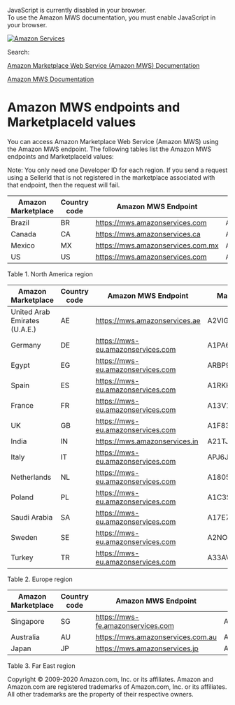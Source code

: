 <div id="MWSDX_noscript">

JavaScript is currently disabled in your browser.  
To use the Amazon MWS documentation, you must enable JavaScript in your
browser.

</div>

<div id="MWSDX_divtop">

[![Amazon
Services](https://images-na.ssl-images-amazon.com/images/G/08/mwsportal/fr_FR/amazonservices.gif "Amazon Services")](http://services.amazon.fr)

<div id="MWSDX_search">

<span id="MWSDX_searchlbl">Search:</span>

</div>

  
<span id="MWSDX_titlebar">[Amazon Marketplace Web Service (Amazon MWS)
Documentation](https://developer.amazonservices.fr/gp/mws/docs.html)</span>

</div>

<div id="MWSDX_divbottom">

<div id="MWSDX_divleft">

<div id="MWSDX_toc">

</div>

</div>

<div id="MWSDX_divright">

<div id="MWSDX_content">

<span id="MWSDX_breadcrumbs">[Amazon MWS
Documentation](https://developer.amazonservices.fr/gp/mws/docs.html)</span>

<div id="DG_Endpoints" class="nested0">

# <span class="ph">Amazon MWS</span> endpoints and MarketplaceId values

<div class="body">

<div class="section">

You can access <span class="ph">Amazon Marketplace Web Service (Amazon
MWS)</span> using the <span class="ph">Amazon MWS</span> endpoint. The
following tables list the <span class="ph">Amazon MWS</span> endpoints
and <span class="keyword parmname">MarketplaceId</span> values:

<div class="note note">

<span class="notetitle">Note:</span> You only need one Developer ID for
each region. If you send a request using a <span
class="keyword parmname">SellerId</span> that is not registered in the
marketplace associated with that endpoint, then the request will fail.

</div>

<div class="tablenoborder">

| Amazon Marketplace | Country code | <span class="ph">Amazon MWS</span> Endpoint                                             | MarketplaceId                                                        |
|--------------------|--------------|-----------------------------------------------------------------------------------------|----------------------------------------------------------------------|
| Brazil             | BR           | <span id="DG_Endpoints__d2032e1165" class="ph">https://mws.amazonservices.com</span>    | <span id="DG_Endpoints__d2032e1169" class="ph">A2Q3Y263D00KWC</span> |
| Canada             | CA           | <span id="DG_Endpoints__d2032e1182" class="ph">https://mws.amazonservices.ca</span>     | <span id="DG_Endpoints__d2032e1186" class="ph">A2EUQ1WTGCTBG2</span> |
| Mexico             | MX           | <span id="DG_Endpoints__d2032e1199" class="ph">https://mws.amazonservices.com.mx</span> | <span id="DG_Endpoints__d2032e1203" class="ph">A1AM78C64UM0Y8</span> |
| US                 | US           | <span id="DG_Endpoints__d2032e1216" class="ph">https://mws.amazonservices.com</span>    | <span id="DG_Endpoints__d2032e1220" class="ph">ATVPDKIKX0DER</span>  |

<span class="tablecap">Table 1. North America region</span>

</div>

<div class="tablenoborder">

| Amazon Marketplace            | Country code | <span class="ph">Amazon MWS</span> Endpoint                                             | MarketplaceId                                                        |
|-------------------------------|--------------|-----------------------------------------------------------------------------------------|----------------------------------------------------------------------|
| United Arab Emirates (U.A.E.) | AE           | <span id="DG_Endpoints__d2032e1273" class="ph">https://mws.amazonservices.ae</span>     | <span id="DG_Endpoints__d2032e1277" class="ph">A2VIGQ35RCS4UG</span> |
| Germany                       | DE           | <span id="DG_Endpoints__d2032e1290" class="ph">https://mws-eu.amazonservices.com</span> | <span id="DG_Endpoints__d2032e1294" class="ph">A1PA6795UKMFR9</span> |
| Egypt                         | EG           | <span id="DG_Endpoints__d2032e1307" class="ph">https://mws-eu.amazonservices.com</span> | <span id="DG_Endpoints__d2032e1311" class="ph">ARBP9OOSHTCHU</span>  |
| Spain                         | ES           | <span id="DG_Endpoints__d2032e1324" class="ph">https://mws-eu.amazonservices.com</span> | <span id="DG_Endpoints__d2032e1328" class="ph">A1RKKUPIHCS9HS</span> |
| France                        | FR           | <span id="DG_Endpoints__d2032e1341" class="ph">https://mws-eu.amazonservices.com</span> | <span id="DG_Endpoints__d2032e1345" class="ph">A13V1IB3VIYZZH</span> |
| UK                            | GB           | <span id="DG_Endpoints__d2032e1359" class="ph">https://mws-eu.amazonservices.com</span> | <span id="DG_Endpoints__d2032e1363" class="ph">A1F83G8C2ARO7P</span> |
| India                         | IN           | <span id="DG_Endpoints__d2032e1376" class="ph">https://mws.amazonservices.in</span>     | <span id="DG_Endpoints__d2032e1380" class="ph">A21TJRUUN4KGV</span>  |
| Italy                         | IT           | <span id="DG_Endpoints__d2032e1393" class="ph">https://mws-eu.amazonservices.com</span> | <span id="DG_Endpoints__d2032e1397" class="ph">APJ6JRA9NG5V4</span>  |
| Netherlands                   | NL           | <span id="DG_Endpoints__d2032e1410" class="ph">https://mws-eu.amazonservices.com</span> | <span id="DG_Endpoints__d2032e1414" class="ph">A1805IZSGTT6HS</span> |
| Poland                        | PL           | <span class="ph">https://mws-eu.amazonservices.com</span>                               | <span class="ph">A1C3SOZRARQ6R3</span>                               |
| Saudi Arabia                  | SA           | <span id="DG_Endpoints__d2032e1447" class="ph">https://mws-eu.amazonservices.com</span> | <span id="DG_Endpoints__d2032e1451" class="ph">A17E79C6D8DWNP</span> |
| Sweden                        | SE           | https://mws-eu.amazonservices.com                                                       | A2NODRKZP88ZB9                                                       |
| Turkey                        | TR           | <span id="DG_Endpoints__d2032e1479" class="ph">https://mws-eu.amazonservices.com</span> | <span id="DG_Endpoints__d2032e1483" class="ph">A33AVAJ2PDY3EV</span> |

<span class="tablecap">Table 2. Europe region</span>

</div>

<div class="tablenoborder">

| Amazon Marketplace | Country code | <span class="ph">Amazon MWS</span> Endpoint                                             | MarketplaceId                                                        |
|--------------------|--------------|-----------------------------------------------------------------------------------------|----------------------------------------------------------------------|
| Singapore          | SG           | <span id="DG_Endpoints__d2032e1536" class="ph">https://mws-fe.amazonservices.com</span> | <span id="DG_Endpoints__d2032e1540" class="ph">A19VAU5U5O7RUS</span> |
| Australia          | AU           | <span id="DG_Endpoints__d2032e1553" class="ph">https://mws.amazonservices.com.au</span> | <span id="DG_Endpoints__d2032e1557" class="ph">A39IBJ37TRP1C6</span> |
| Japan              | JP           | <span id="DG_Endpoints__d2032e1570" class="ph">https://mws.amazonservices.jp</span>     | <span id="DG_Endpoints__d2032e1574" class="ph">A1VC38T7YXB528</span> |

<span class="tablecap">Table 3. Far East region</span>

</div>

</div>

</div>

</div>

<div id="MWSDX_footer">

Copyright © 2009-2020 Amazon.com, Inc. or its affiliates. Amazon and
Amazon.com are registered trademarks of Amazon.com, Inc. or its
affiliates. All other trademarks are the property of their respective
owners.

</div>

</div>

</div>

<div style="clear: both;">

</div>

</div>
